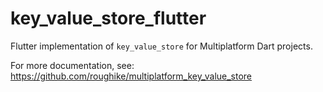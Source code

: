 # key_value_store_flutter

Flutter implementation of `key_value_store` for Multiplatform Dart projects.

For more documentation, see: https://github.com/roughike/multiplatform_key_value_store